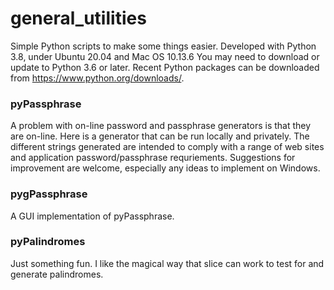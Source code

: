 # general_utilities
Simple Python scripts to make some things easier.
Developed with Python 3.8, under Ubuntu 20.04 and Mac OS 10.13.6
You may need to download or update to Python 3.6 or later. 
Recent Python packages can be downloaded from https://www.python.org/downloads/.

### pyPassphrase
A problem with on-line password and passphrase generators is that they are on-line. Here is a generator that can be run locally and privately. The different strings generated are intended to comply with a range of web sites and application password/passphrase requriements. 
Suggestions for improvement are welcome, especially any ideas to implement on Windows.

### pygPassphrase
A GUI implementation of pyPassphrase.

### pyPalindromes
Just something fun. I like the magical way that slice can work to test for and generate palindromes.
